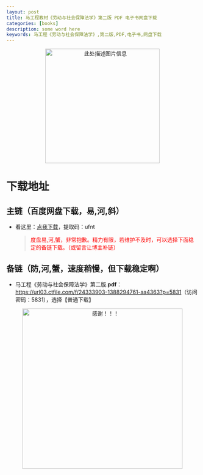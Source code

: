 ```yaml
---
layout: post
title: 马工程教材《劳动与社会保障法学》第二版 PDF 电子书网盘下载
categories: [books]
description: some word here
keywords: 马工程《劳动与社会保障法学》,第二版,PDF,电子书,网盘下载
---
```


<div align="center"><img src="https://qweree.cn/wp-content/uploads/2024/10/lao-dong-yu-she-hui-bao-zhang-fa-xue-tuya.jpg" alt="此处描述图片信息" width="300px" height="auto"></div>

# 下载地址

## 主链（百度网盘下载，易,河,斜）

- 看这里：[点我下载](https://pan.baidu.com/s/1iMXUbSbtZQZjDcqDmnWUyw?pwd=ufnt)，提取码：ufnt

  > <p style="color:red" >度盘易,河,蟹，非常抱歉。精力有限，若维护不及时，可以选择下面稳定的备链下载。（或留言让博主补链）</p>

## 备链（防,河,蟹，速度稍慢，但下载稳定啊）

- 马工程《劳动与社会保障法学》第二版.**pdf**：<https://url03.ctfile.com/f/24333903-1388294761-aa4363?p=5831>（访问密码：5831），选择【普通下载】

<div align="center"><img src="https://pic.imgdb.cn/item/6707df6bd29ded1a8ce37031.gif" alt="感谢！！！" width="420px" height="auto"/></div>
